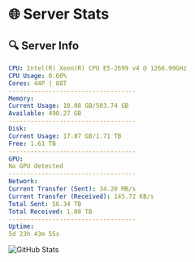 # 🌐 Server Stats
## 🔍 Server Info
```yaml
CPU: Intel(R) Xeon(R) CPU E5-2699 v4 @ 1266.99GHz
CPU Usage: 0.60%
Cores: 44P | 88T
-----------------------------------
Memory:
Current Usage: 10.08 GB/503.74 GB
Available: 490.27 GB
-----------------------------------
Disk:
Current Usage: 17.87 GB/1.71 TB
Free: 1.61 TB
-----------------------------------
GPU:
No GPU detected
-----------------------------------
Network:
Current Transfer (Sent): 34.20 MB/s
Current Transfer (Received): 145.72 KB/s
Total Sent: 56.34 TB
Total Received: 1.08 TB
-----------------------------------
Uptime:
5d 23h 43m 55s
```
![GitHub Stats](https://img.shields.io/badge/Updated-2025-02-13_22:27:13-blue)